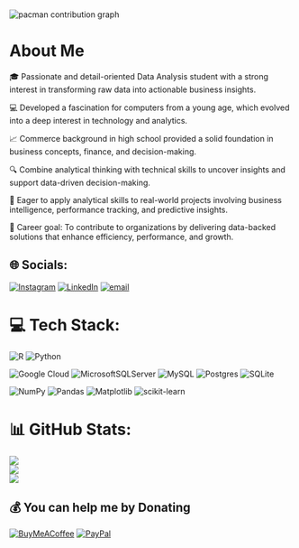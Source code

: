 
###

<picture>
  <source media="(prefers-color-scheme: dark)" srcset="https://raw.githubusercontent.com/RIHAN-S/RIHAN-S/output/pacman-contribution-graph-dark.svg">
  <source media="(prefers-color-scheme: light)" srcset="https://raw.githubusercontent.com/RIHAN-S/RIHAN-S/output/pacman-contribution-graph.svg">
  <img alt="pacman contribution graph" src="https://raw.githubusercontent.com/RIHAN-S/RIHAN-S/output/pacman-contribution-graph.svg">
</picture>

###
<!--
**RIHAN-S/RIHAN-S** is a ✨ _special_ ✨ repository because its `README.md` (this file) appears on your GitHub profile.

Here are some ideas to get you started:

- 🔭 I’m currently working on ...
- 🌱 I’m currently learning ...
- 👯 I’m looking to collaborate on ...
- 🤔 I’m looking for help with ...
- 💬 Ask me about ...
- 📫 How to reach me: ...
- 😄 Pronouns: ...
- ⚡ Fun fact: ...
-->

# About Me

🎓 Passionate and detail-oriented Data Analysis student with a strong interest in transforming raw data into actionable business insights.

💻 Developed a fascination for computers from a young age, which evolved into a deep interest in technology and analytics.

📈 Commerce background in high school provided a solid foundation in business concepts, finance, and decision-making.

🔍 Combine analytical thinking with technical skills to uncover insights and support data-driven decision-making.

🚀 Eager to apply analytical skills to real-world projects involving business intelligence, performance tracking, and predictive insights.

🎯 Career goal: To contribute to organizations by delivering data-backed solutions that enhance efficiency, performance, and growth.

## 🌐 Socials:
[![Instagram](https://img.shields.io/badge/Instagram-%23E4405F.svg?logo=Instagram&logoColor=white)](https://instagram.com/rihaaaaann_) [![LinkedIn](https://img.shields.io/badge/LinkedIn-%230077B5.svg?logo=linkedin&logoColor=white)](https://linkedin.com/in/rihaan) [![email](https://img.shields.io/badge/Email-D14836?logo=gmail&logoColor=white)](mailto:rihan.s4012@gmail.com) 

# 💻 Tech Stack:

![R](https://img.shields.io/badge/r-%23276DC3.svg?style=for-the-badge&logo=r&logoColor=white) ![Python](https://img.shields.io/badge/python-3670A0?style=for-the-badge&logo=python&logoColor=ffdd54)

![Google Cloud](https://img.shields.io/badge/GoogleCloud-%234285F4.svg?style=for-the-badge&logo=google-cloud&logoColor=white) ![MicrosoftSQLServer](https://img.shields.io/badge/Microsoft%20SQL%20Server-CC2927?style=for-the-badge&logo=microsoft%20sql%20server&logoColor=white) ![MySQL](https://img.shields.io/badge/mysql-4479A1.svg?style=for-the-badge&logo=mysql&logoColor=white) ![Postgres](https://img.shields.io/badge/postgres-%23316192.svg?style=for-the-badge&logo=postgresql&logoColor=white) ![SQLite](https://img.shields.io/badge/sqlite-%2307405e.svg?style=for-the-badge&logo=sqlite&logoColor=white) 

![NumPy](https://img.shields.io/badge/numpy-%23013243.svg?style=for-the-badge&logo=numpy&logoColor=white) ![Pandas](https://img.shields.io/badge/pandas-%23150458.svg?style=for-the-badge&logo=pandas&logoColor=white) ![Matplotlib](https://img.shields.io/badge/Matplotlib-%23ffffff.svg?style=for-the-badge&logo=Matplotlib&logoColor=black) ![scikit-learn](https://img.shields.io/badge/scikit--learn-%23F7931E.svg?style=for-the-badge&logo=scikit-learn&logoColor=white)

# 📊 GitHub Stats:
![](https://github-readme-stats.vercel.app/api?username=RIHAN-S&theme=codeSTACKr&hide_border=false&include_all_commits=false&count_private=false)<br/>
![](https://nirzak-streak-stats.vercel.app/?user=RIHAN-S&theme=codeSTACKr&hide_border=false)<br/>
![](https://github-readme-stats.vercel.app/api/top-langs/?username=RIHAN-S&theme=codeSTACKr&hide_border=false&include_all_commits=false&count_private=false&layout=compact)

  ## 💰 You can help me by Donating
  [![BuyMeACoffee](https://img.shields.io/badge/Buy%20Me%20a%20Coffee-ffdd00?style=for-the-badge&logo=buy-me-a-coffee&logoColor=black)](https://buymeacoffee.com/rihan.s) [![PayPal](https://img.shields.io/badge/PayPal-00457C?style=for-the-badge&logo=paypal&logoColor=white)](https://paypal.me/RihanS123) 

  
<!-- Proudly created with GPRM ( https://gprm.itsvg.in ) -->
